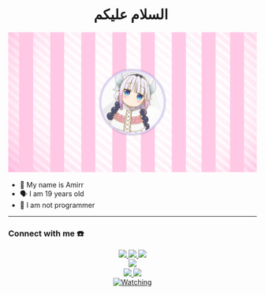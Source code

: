 <h1 align="center">السلام عليكم <img src="https://user-images.githubusercontent.com/1303154/88677602-1635ba80-d120-11ea-84d8-d263ba5fc3c0.gif" width="40px" alt=""><br></h1>
<p align="center">
  <img src="https://raw.githubusercontent.com/irham01/HOHO/main/kanna/825755.jpg" />
</p>

<p align="center">

- 👼 My name is Amirr 
- 🗣️ I am 19 years old 
- 🔭 I am not programmer

</p>

------
### Connect with me ☎️
<p align="center">
  <a href="https://instagram.com/kael_bot"><img src="https://img.shields.io/badge/Instagram-E4405F?style=for-the-badge&logo=instagram&logoColor=white"/> 
  <a href="https://wa.me/6285601517617"><img src="https://img.shields.io/badge/WhatsApp-25D366?style=for-the-badge&logo=whatsapp&logoColor=white" />
  <a href="https://t.me/irkham_1"><img src="https://img.shields.io/badge/Telegram-%230088cc.svg?&style=for-the-badge&logo=telegram&logoColor=white" /> <br>
  <a href="https://www.youtube.com/channel/UCqfsqGdleLAxtJ71COubRRQ/featured"><img src="https://img.shields.io/badge/YouTube-Kanna Chan-ff0000?style=for-the-badge&logo=youtube&logoColor=ff0000&link=https://youtube.com/channel/UCdzWwbApjkyODby7_MoRYlA" /><br>
  <a name=Kanna-Chan&label=VIEWS&style=flat-square&color=orange" />
  <a href="https://github.com/USER0106"><img src="https://img.shields.io/badge/-GitHub-black?style=flat-square&logo=github" /> 
  <a href="https://www.youtube.com/channel/UCqfsqGdleLAxtJ71COubRRQ/featured"><img src="https://img.shields.io/youtube/channel/subscribers/UCdzWwbApjkyODby7_MoRYlA?style=social" /> <br>
  <a href="https://komarev.com/ghpvc/?username=Kanna-Chan&color=blue&style=flat-square&label=Profile+Views"><img title="Watching" src="https://komarev.com/ghpvc/?username=Kanna-Chan&color=blue&style=flat-square&label=Profile+View"></a>
</p>

</details> 
